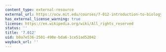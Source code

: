 ```yaml
---
content_type: external-resource
external_url: https://ocw.mit.edu/courses/7-012-introduction-to-biology-fall-2004/
has_external_license_warning: true
license: https://en.wikipedia.org/wiki/All_rights_reserved
status: ''
title: '7.012'
uid: b0a7e536-2501-490e-bda6-1ce51ad52042
wayback_url: ''
---
```

